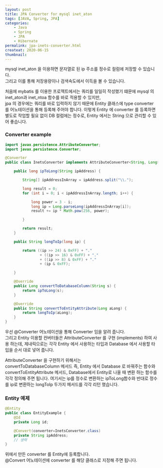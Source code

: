 ```yaml
---
layout: post
title: JPA Converter for mysql inet_aton
tags: [JAVA, Spring, JPA]
categories:
    - Java
    - Spring
    - JPA
    - Hibernate
permalink: jpa-inets-converter.html
createat: 2020-06-15
thumbnail: 
---
```

mysql inet_aton 을 이용하면 문자열로 된 ip 주소를 정수로 컬럼에 저장할 수 있습니다.  
그리고 이를 통해 저장용량이나 검색속도에서 이득을 볼 수 있습니다.  

처음에 mybatis 를 이용한 프로젝트에서는 쿼리를 일일히 작성했기 떄문에 mysql 의 inet_aton과 inet_ntoa 함수를 바로 적용할 수 있지만,  
jpa 의 경우에는 쿼리를 바로 입력하지 않기 때문에 Entity 클래스에 type converter 를 어노테이션을 통해 등록해 주어야 합니다.
이렇게 Entity 에 converter 를 등록하면 별도로 작업할 필요 없이 DB 컬럼에는 정수로, Entity 에서는 String 으로 관리할 수 있어 좋습니다.  

### Converter example

```java
import javax.persistence.AttributeConverter;
import javax.persistence.Converter;

@Converter
public class InetsConverter implements AttributeConverter<String, Long> {

    public long ipToLong(String ipAddress) {

        String[] ipAddressInArray = ipAddress.split("\\.");

        long result = 0;
        for (int i = 0; i < ipAddressInArray.length; i++) {

            long power = 3 - i;
            long ip = Long.parseLong(ipAddressInArray[i]);
            result += ip * Math.pow(256, power);

        }

        return result;
    }

    public String longToIp(long ip) {

        return ((ip >> 24) & 0xFF) + "."
                + ((ip >> 16) & 0xFF) + "."
                + ((ip >> 8) & 0xFF) + "."
                + (ip & 0xFF);

    }

    @Override
    public Long convertToDatabaseColumn(String s) {
        return ipToLong(s);
    }

    @Override
    public String convertToEntityAttribute(Long aLong) {
        return longToIp(aLong);
    }
}
```
우선 @Converter 어노테이션을 통해 Converter 임을 알려 줍니다.  
그리고 Entity 이용할 컨버터들은 AttributeConverter 를 구현 (implements) 하여 사용 하는데, 
제내릭으로는 각각 Entity 에서 사용하는 타입과 Database 에서 사용할 타입을 순서 대로 넣어 줍니다.  

AttributeConverter 을 구현하기 위해서는  
convertToDatabaseColumn 메서드 즉, Entity 에서 Database 로 바꿔주는 함수와  
convertToEntityAttribute 메서드, Database에서 Entity로 나올 때 변환 하는 함수를 각각 정의해 주면 됩니다.
여기서는 ip를 정수로 변환하는 ipToLong함수와 반대로 정수를 ip로 변환하는 longToIp 두가지 메서드를 각각 리턴 했습니다.  

### Entity 예제

```java
@Entity
public class EntityExample {
    @Id
    private Long id;

    @Convert(converter=InetsConverter.class)
    private String ipAddress;
    // 생략
}
```
위에서 만든 converter 를 Entity에 등록합니다.  
@Convert 어노테이션에 converter 를 해당 클래스로 지정해 주면 됩니다.  